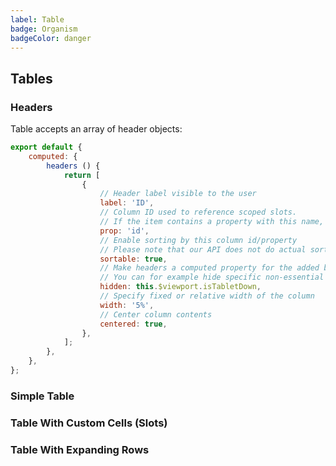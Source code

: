 ```yaml
---
label: Table
badge: Organism
badgeColor: danger
---
```


## Tables

<ComponentMeta name="NTable" />


### Headers

Table accepts an array of header objects:

```js
export default {
    computed: {
        headers () {
            return [
                {
                    // Header label visible to the user
                    label: 'ID',
                    // Column ID used to reference scoped slots.
                    // If the item contains a property with this name, it can be used to automatically render cell content
                    prop: 'id',
                    // Enable sorting by this column id/property
                    // Please note that our API does not do actual sorting (see examples below)
                    sortable: true,
                    // Make headers a computed property for the added benefit of conditional column rendering
                    // You can for example hide specific non-essential columns on smaller viewports
                    hidden: this.$viewport.isTabletDown,
                    // Specify fixed or relative width of the column
                    width: '5%',
                    // Center column contents
                    centered: true,
                },
            ];
        },
    },
};
```

### Simple Table

<ComponentDemo name="SimpleTable" />

### Table With Custom Cells (Slots)

<ComponentDemo name="TableSlots" />

### Table With Expanding Rows

<ComponentDemo name="TableExpand" />
